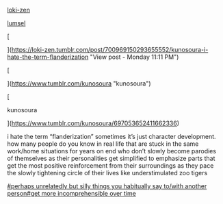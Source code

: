 [loki-zen](https://loki-zen.tumblr.com/post/700969150293655552/kunosoura-i-hate-the-term-flanderization)

[lumsel](https://lumsel.tumblr.com/post/700951026895847424/kunosoura-i-hate-the-term-flanderization)

[

](https://loki-zen.tumblr.com/post/700969150293655552/kunosoura-i-hate-the-term-flanderization "View post - Monday 11:11 PM")

[

](https://www.tumblr.com/kunosoura "kunosoura")

[

kunosoura

](https://www.tumblr.com/kunosoura/697053652411662336)

i hate the term “flanderization” sometimes it’s just character development. how many people do you know in real life that are stuck in the same work/home situations for years on end who don’t slowly become parodies of themselves as their personalities get simplified to emphasize parts that get the most positive reinforcement from their surroundings as they pace the slowly tightening circle of their lives like understimulated zoo tigers

[#perhaps unrelatedly but silly things you habitually say to/with another person](https://www.tumblr.com/loki-zen/tagged/perhaps%20unrelatedly%20but%20silly%20things%20you%20habitually%20say%20to%2Fwith%20another%20person)[#get more incomprehensible over time](https://www.tumblr.com/loki-zen/tagged/get%20more%20incomprehensible%20over%20time)